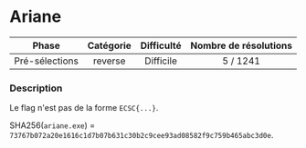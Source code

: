 # Ariane

| Phase          | Catégorie    |  Difficulté  | Nombre de résolutions |
|:--------------:|:------------:|:------------:|:---------------------:|
| Pré-sélections | reverse      |  Difficile   |              5 / 1241 |

### Description

Le flag n'est pas de la forme `ECSC{...}`.

SHA256(`ariane.exe`) = `73767b072a20e1616c1d7b07b631c30b2c9cee93ad08582f9c759b465abc3d0e`.
